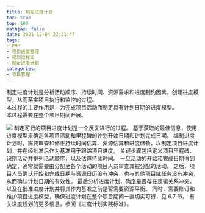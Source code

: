 ```yaml
---
title: 制定进度计划
toc: true
top: 100
mathjax: false
date: 2021-12-04 22:31:47
tags:
- PMP
- 项目进度管理
- 规划过程组
- 制定进度计划
categories:
- 项目管理
---
```

制定进度计划是分析活动顺序、持续时间、资源需求和进度制约因素，创建进度模型，从而落实项目执行和监控的过程。  
本过程的主要作用是，为完成项目活动而制定具有计划日期的进度模型。  
本过程需要在整个项目期间开展。  

<img src="https://ddabb.github.io/photos/pmpimages/数据流向图/6.5制定进度计划.png"/>
制定可行的项目进度计划是一个反复进行的过程。  
基于获取的最佳信息，使用进度模型来确定各项目活动和里程碑的计划开始日期和计划完成日期。  
编制进度计划时，需要审查和修正持续时间估算、资源估算和进度储备，以制定项目进度计划，并在经批准后作为基准用于跟踪项目进度。  
关键步骤包括定义项目里程碑、识别活动并排列活动顺序，以及估算持续时间。  
一旦活动的开始和完成日期得到确定，通常就需要由分配至各个活动的项目人员审查其被分配的活动。  
之后，项目人员确认开始和完成日期与资源日历没有冲突，也与其他项目或任务没有冲突，从而确认计划日期的有效性。  
最后分析进度计划，确定是否存在逻辑关系冲突，以及在批准进度计划并将其作为基准之前是否需要资源平衡。  
同时，需要修订和维护项目进度模型，确保进度计划在整个项目期间一直切实可行，见 6.7 节。  
有关进度规划的更多信息，参阅《进度计划实践标准》。
